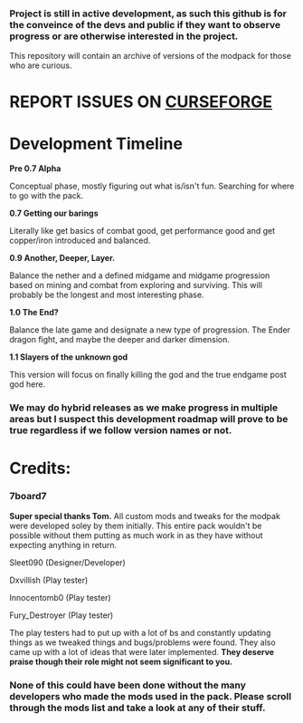 ### Project is still in active development, as such this github is for the conveince of the devs and public if they want to observe progress or are otherwise interested in the project.
This repository will contain an archive of versions of the modpack for those who are curious.
# REPORT ISSUES ON [CURSEFORGE](https://legacy.curseforge.com/minecraft/modpacks/the-great-silence/issues/create)

# Development Timeline
  **Pre 0.7 Alpha**

  Conceptual phase, mostly figuring out what is/isn't fun. Searching for where to go with the pack.

 **0.7 Getting our barings**

  Literally like get basics of combat good, get performance good and get copper/iron introduced and balanced.

 **0.9 Another, Deeper, Layer.**
 
 Balance the nether and a defined midgame and midgame progression based on mining and combat from exploring and surviving. This will probably be the longest and most interesting phase.

 **1.0 The End?**
 
 Balance the late game and designate a new type of progression.
 The Ender dragon fight, and maybe the deeper and darker dimension. 

 **1.1 Slayers of the unknown god**
 
  This version will focus on finally killing the god and the true endgame post god here. 

 ### We may do hybrid releases as we make progress in multiple areas but I suspect this development roadmap will prove to be true regardless if we follow version names or not.

# Credits:
### **7board7** 
**Super special thanks Tom.** All custom mods and tweaks for the modpak were developed soley by them initially. This entire pack wouldn't be possible without them putting as much work in as they have without expecting anything in return.  

Sleet090 (Designer/Developer)  

Dxvillish (Play tester)  

Innocentomb0 (Play tester)  

Fury_Destroyer (Play tester)  

The play testers had to put up with a lot of bs and constantly updating things as we tweaked things and bugs/problems were found.
They also came up with a lot of ideas that were later implemented.
**They deserve praise though their role might not seem significant to you.**

### None of this could have been done without the many developers who made the mods used in the pack. Please scroll through the mods list and take a look at any of their stuff. 

